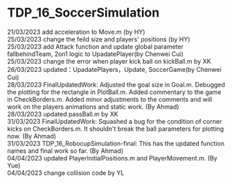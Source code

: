 # TDP_16_SoccerSimulation
21/03/2023 add acceleration to Move.m (by HY)  
25/03/2023 change the feild size and players' positions (by HY)  
25/03/2023 add Attack function and update global parameter fallbehindTeam, 2on1 logic to UpadatePlayer(by Chenwei Cui)  
25/03/2023  change the error when player kick ball on kickBall.m   by XK  
26/03/2023 updated：UpadatePlayers，Update, SoccerGame(by Chenwei Cui)  
28/03/2023 FinalUpdatedWork: Adjusted the goal size in Goal.m. Debugged the plotting for the rectangle in PlotBall.m. Added commentary to the game in CheckBorders.m. Added minor adjustments to the comments and will work on the players animations and static work. (By Ahmad)  
28/03/2023 updated passBall.m  by XK  
31/03/2023 FinalUpdatedWork: Squashed a bug for the condition of corner kicks on CheckBorders.m. It shouldn't break the ball parameters for plotting now. (By Ahmad)  
31/03/2023 TDP_16_RobocupSimulation-final: This has the updated function names and final work so far. (By Ahmad)  
04/04/2023 updated PlayerInitialPositions.m and PlayerMovement.m. (By Yue)  
04/04/2023 change collision code by YL
